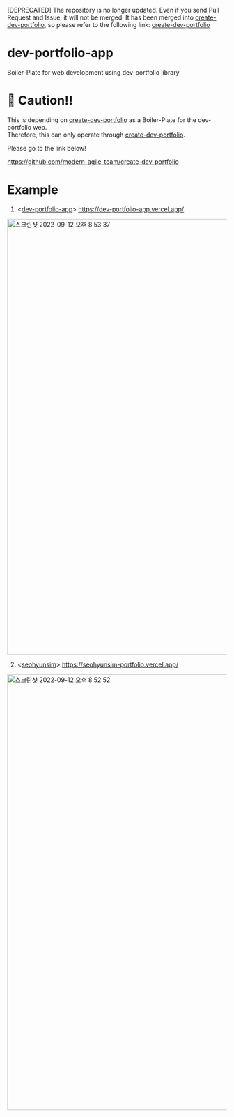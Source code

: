 [DEPRECATED] The  repository is no longer updated. Even if you send Pull Request and Issue, it will not be merged.
It has been merged into [create-dev-portfolio](https://github.com/modern-agile-team/create-dev-portfolio), so please refer to the following link: [create-dev-portfolio](https://github.com/modern-agile-team/create-dev-portfolio)

# dev-portfolio-app
Boiler-Plate for web development using dev-portfolio library.

# 🚨 Caution!!
This is depending on [create-dev-portfolio](https://github.com/modern-agile-team/create-dev-portfolio) as a Boiler-Plate for the dev-portfolio web.  
Therefore, this can only operate through [create-dev-portfolio](https://github.com/modern-agile-team/create-dev-portfolio).  

Please go to the link below!

https://github.com/modern-agile-team/create-dev-portfolio


# Example
1. <[dev-portfolio-app](https://github.com/modern-agile-team/dev-portfolio-app)> https://dev-portfolio-app.vercel.app/
<img width="1000" alt="스크린샷 2022-09-12 오후 8 53 37" src="https://user-images.githubusercontent.com/56839474/189646788-5c28a9f6-ab65-4471-83e7-04bf2cf8368f.png">

<br>

2. <[seohyunsim](https://github.com/seohyunsim/seohyunsim-portfolio)> https://seohyunsim-portfolio.vercel.app/
<img width="1000" alt="스크린샷 2022-09-12 오후 8 52 52" src="https://user-images.githubusercontent.com/56839474/189646646-7faf4842-e881-42bc-bcb9-422975adac95.png">
